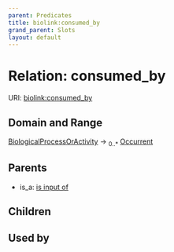 ```yaml
---
parent: Predicates
title: biolink:consumed_by
grand_parent: Slots
layout: default
---
```


# Relation: consumed_by




URI: [biolink:consumed_by](https://w3id.org/biolink/vocab/consumed_by)

## Domain and Range

[BiologicalProcessOrActivity](BiologicalProcessOrActivity.md) ->  <sub>0..\*</sub> [Occurrent](Occurrent.md)

## Parents

 *  is_a: [is input of](is_input_of.md)

## Children


## Used by

